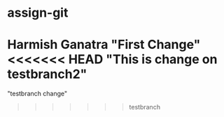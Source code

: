 # assign-git
Harmish Ganatra
"First Change"
<<<<<<< HEAD
"This is change on testbranch2"
=======
"testbranch change"
>>>>>>> testbranch
